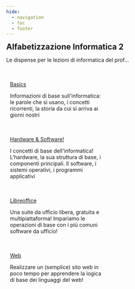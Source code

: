 ```yaml
---
hide:
  - navigation
  - toc
  - footer
---
```

<style>
.w3-row:after,.w3-row:before{content:"";display:table;clear:both}
.w3-half{float:left;width:100%;}
@media (min-width:601px){.w3-half{width:49.99999%}}
</style>

<body>
<!-- style="background: #4051b5; background:linear-gradient(#4051b5 0%, #4051b5 20%, #C4D5F9 100%);"> -->

<!-- xxxxxxxxxxxxxxxxxxxxxxxxxxxxxxxxxxxxxxxxxxxxxxxxxxxxxxxxxxxxxxxxxxxxxxxxxxxxxxx -->
<section class="">

<h1 style="font-weight:bold;margin:0px">Alfabetizzazione Informatica 2</h1>
<p>Le dispense per le lezioni di informatica del prof...</p>

<br>
<br>

</section>

<!-- xxxxxxxxxxxxxxxxxxxxxxxxxxxxxxxxxxxxxxxxxxxxxxxxxxxxxxxxxxxxxxxxxxxxxxxxxxxxxxx -->
<section class="">

<div class="w3-row">

<div class="w3-half" style="padding:0 10px">
<a href="" class="md-button md-button--primary" style="width:300px">Basics</a>
<p>Informazioni di base sull'informatica: le parole che si usano, i concetti ricorrenti, la storia da cui si arriva ai giorni nostri</p>
<br>
<br>
</div>

<div class="w3-half" style="padding:0 10px">
<a href="hwsw/00_intro/" class="md-button" style="width:300px">Hardware & Software!</a>
<p>I concetti di base dell'informatica! L'hardware, la sua struttura di base, i componenti principali. 
Il software, i sistemi operativi, i programmi applicativi</p>
<br>
<br>
</div>

<div class="w3-half" style="padding:0 10px">
<a href="" class="md-button" style="width:300px">Libreoffice</a>
<p>Una suite da ufficio libera, gratuita e multipiattaforma! Impariamo le operazioni di base con i più comuni software da ufficio!</p>
<br>
<br>
</div>

<div class="w3-half" style="padding:0 10px">
<a href="" class="md-button" style="width:300px">Web</a>
<p>Realizzare un (semplice) sito web in poco tempo per apprendere la logica di base dei linguaggi del web!</p>
<br>
<br>
</div>

</div>

</section>

</body>
